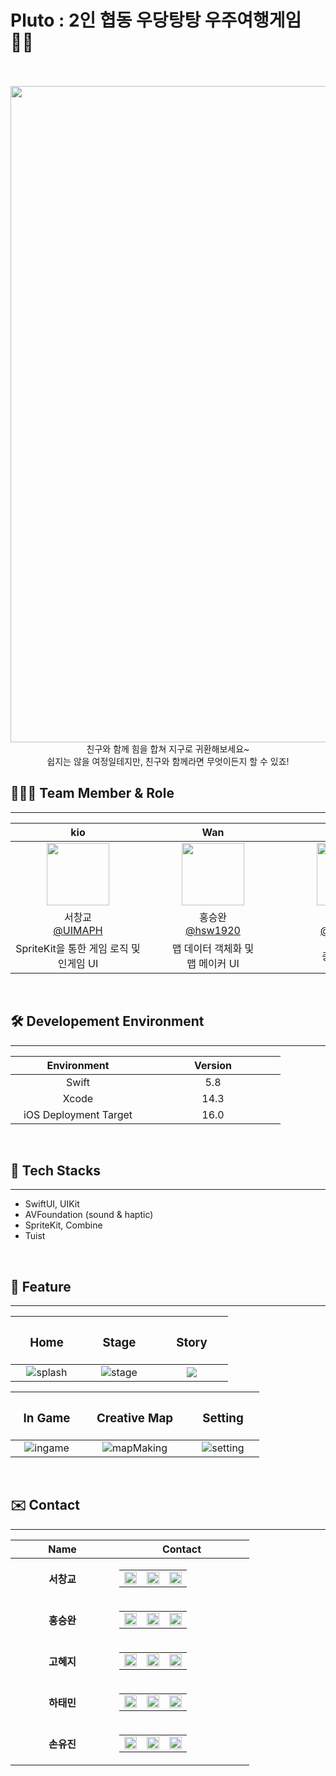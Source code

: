 # Pluto : 2인 협동 우당탕탕 우주여행게임 👨‍🚀

<center>
<br>
<br>
<img src="https://velog.velcdn.com/images/pccommen/post/14f4169f-df84-47bd-8396-0d1704d4c9b4/image.png" width="1050">
<br>
친구와 함께 힘을 합쳐 지구로 귀환해보세요~
<br>
쉽지는 않을 여정일테지만, 친구와 함께라면 무엇이든지 할 수 있죠!
</center>


## 💁🏻‍♀️ Team Member & Role
---

| <div style="width:200px">kio</div> | <div style="width:200px">Wan</div> | <div style="width:200px">Hazzy</div> | <div style="width:200px">Kori</div> | <div style="width:200px">Mango</div> |
| :--------: | :--------: | :--------: | :--------: | :--------: |
|<img src="https://velog.velcdn.com/images/pccommen/post/9b28f7ff-883e-415b-bfc9-06d9240aad9a/image.png" width = 100>|<img src="https://velog.velcdn.com/images/pccommen/post/aa38be68-d91a-4663-915f-505bf073862f/image.jpeg" width=100>|<img src="https://velog.velcdn.com/images/pccommen/post/cdbe40df-879b-4c3f-8c94-c131e66afd1b/image.png" width=100>|<img src="https://velog.velcdn.com/images/pccommen/post/87ad7524-9c38-4f55-8162-aa29319dedd4/image.png" width=100>|<img src="https://cdn-icons-png.flaticon.com/512/4336/4336202.png" width=100>|
|서창교<br>[@UIMAPH](https://github.com/UIMAPH)|홍승완<br>[@hsw1920](https://github.com/hsw1920)|고혜지<br> [@Ko-HyeJi](https://github.com/Ko-HyeJi)|하태민<br> [@rodifish](rodifish@gmail.com)|손유진<br> [@Mango]()|
|SpriteKit을 통한 게임 로직 및 <br> 인게임 UI|맵 데이터 객체화 및 <br> 맵 메이커 UI|총괄 UI 담당|디자인 시스템 설계 및<br> 아트디렉팅|프로젝트 매니징|
<br>



## 🛠 Developement Environment
---

| <div style="width:200px">Environment</div> | <div style="width:200px">Version</div> |
|:-:|:-:|
|Swift|5.8|
|Xcode|14.3|
|iOS Deployment Target|16.0|

<br>

## 📱 Tech Stacks
---
- SwiftUI, UIKit
- AVFoundation (sound & haptic)
- SpriteKit, Combine
- Tuist

<br>

## 🍎 Feature
---
|<div style="width: 100px;"><h3>Home</h3></div>|<div style="width: 100px;"><h3>Stage</h3></div>| <div style="width: 100px;"><h3>Story</h3></div> |
| :-: | :-: | :-: |
|![splash](https://velog.velcdn.com/images/pccommen/post/8a0dc2f0-0e8b-4350-ab0c-08e5c38f56f5/image.gif)|![stage](https://velog.velcdn.com/images/pccommen/post/adb050be-f6d4-4314-87f0-5812671537b0/image.gif)|![](https://velog.velcdn.com/images/pccommen/post/d9c7345e-853f-4290-b113-becdd5a130cd/image.gif)|

|<div style="width: 100px;"><h3>In Game</h3></div>|<div style="width: 150px;"><h3>Creative Map</h3></div>| <div style="width: 100px;"><h3>Setting</h3></div> |
| :-: | :-: | :-: |
|![ingame](https://velog.velcdn.com/images/pccommen/post/ac9bf39c-7a68-4d98-b0af-2f45cc8cdaac/image.gif)|![mapMaking](https://velog.velcdn.com/images/pccommen/post/45f9f0ef-18ba-482d-a5fa-4b7943b199e6/image.gif)|![setting](https://velog.velcdn.com/images/pccommen/post/366358ca-09a5-4a05-a346-b3a8781b5122/image.gif)|

<br>

## ✉️ Contact
___

|<div style="width: 150px;">Name</div>|<div style="width: 200px;">Contact</div>|
|:-:|:-:|
|**서창교**|<table style="border: none;"><tr><td style="border-right: hidden;"><a href="키오 링크드인"><img src="https://play-lh.googleusercontent.com/kMofEFLjobZy_bCuaiDogzBcUT-dz3BBbOrIEjJ-hqOabjK8ieuevGe6wlTD15QzOqw" style="width: 20px;"></a></td><td style="border-right: hidden;"><a href="키오 깃허브"><img src="https://cdn-icons-png.flaticon.com/512/25/25231.png" style="width: 20px;"></a></td><td><a href="키오 메일"><img src="https://play-lh.googleusercontent.com/0zNZ_2F9UgHUCc9UWnrP1ARHHA4a4l0KkR8F8CkdKOs2oXdlO1qeTdaFaNSGQDIc1b8" style="width: 20px;"></a></td></tr></table>|
|**홍승완**|<table style="border: none;"><tr><td style="border-right: hidden;"><a href="https://www.linkedin.com/in/hsw1920/"><img src="https://play-lh.googleusercontent.com/kMofEFLjobZy_bCuaiDogzBcUT-dz3BBbOrIEjJ-hqOabjK8ieuevGe6wlTD15QzOqw" style="width: 20px;"></a></td><td style="border-right: hidden;"><a href="https://github.com/hsw1920"><img src="https://cdn-icons-png.flaticon.com/512/25/25231.png" style="width: 20px;"></a></td><td><a href="hsw1920@naver.com"><img src="https://play-lh.googleusercontent.com/0zNZ_2F9UgHUCc9UWnrP1ARHHA4a4l0KkR8F8CkdKOs2oXdlO1qeTdaFaNSGQDIc1b8" style="width: 20px;"></a></td></tr></table>|
|**고혜지**|<table style="border: none;"><tr><td style="border-right: hidden;"><a href="www.linkedin.com/in/ko-hyeji"><img src="https://play-lh.googleusercontent.com/kMofEFLjobZy_bCuaiDogzBcUT-dz3BBbOrIEjJ-hqOabjK8ieuevGe6wlTD15QzOqw" style="width: 20px;"></a></td><td style="border-right: hidden;"><a href="https://github.com/Ko-HyeJi"><img src="https://cdn-icons-png.flaticon.com/512/25/25231.png" style="width: 20px;"></a></td><td><a href="hy2ji.k5@gmail.com"><img src="https://play-lh.googleusercontent.com/0zNZ_2F9UgHUCc9UWnrP1ARHHA4a4l0KkR8F8CkdKOs2oXdlO1qeTdaFaNSGQDIc1b8" style="width: 20px;"></a></td></tr></table>|
|**하태민**|<table style="border: none;"><tr><td style="border-right: hidden;"><a href="코리 링크드인"><img src="https://play-lh.googleusercontent.com/kMofEFLjobZy_bCuaiDogzBcUT-dz3BBbOrIEjJ-hqOabjK8ieuevGe6wlTD15QzOqw" style="width: 20px;"></a></td><td style="border-right: hidden;"><a href="코리 깃허브"><img src="https://cdn-icons-png.flaticon.com/512/25/25231.png" style="width: 20px;"></a></td><td><a href="코리 메일"><img src="https://play-lh.googleusercontent.com/0zNZ_2F9UgHUCc9UWnrP1ARHHA4a4l0KkR8F8CkdKOs2oXdlO1qeTdaFaNSGQDIc1b8" style="width: 20px;"></a></td></tr></table>|
|**손유진**|<table style="border: none;"><tr><td style="border-right: hidden;"><a href="망고 링크드인"><img src="https://play-lh.googleusercontent.com/kMofEFLjobZy_bCuaiDogzBcUT-dz3BBbOrIEjJ-hqOabjK8ieuevGe6wlTD15QzOqw" style="width: 20px;"></a></td><td style="border-right: hidden;"><a href="망고 깃허브"><img src="https://cdn-icons-png.flaticon.com/512/25/25231.png" style="width: 20px;"></a></td><td><a href="망고 메일"><img src="https://play-lh.googleusercontent.com/0zNZ_2F9UgHUCc9UWnrP1ARHHA4a4l0KkR8F8CkdKOs2oXdlO1qeTdaFaNSGQDIc1b8" style="width: 20px;"></a></td></tr></table>|


